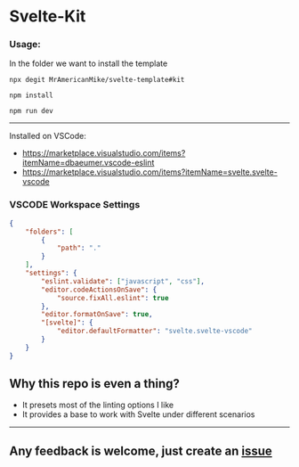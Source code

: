 # Svelte-Kit

### Usage:

In the folder we want to install the template

`npx degit MrAmericanMike/svelte-template#kit`

`npm install`

`npm run dev`

---

Installed on VSCode:

- https://marketplace.visualstudio.com/items?itemName=dbaeumer.vscode-eslint
- https://marketplace.visualstudio.com/items?itemName=svelte.svelte-vscode

### VSCODE Workspace Settings

```json
{
	"folders": [
		{
			"path": "."
		}
	],
	"settings": {
		"eslint.validate": ["javascript", "css"],
		"editor.codeActionsOnSave": {
			"source.fixAll.eslint": true
		},
		"editor.formatOnSave": true,
		"[svelte]": {
			"editor.defaultFormatter": "svelte.svelte-vscode"
		}
	}
}
```

## Why this repo is even a thing?

- It presets most of the linting options I like
- It provides a base to work with Svelte under different scenarios

---

## Any feedback is welcome, just create an [issue](https://github.com/MrAmericanMike/svelte-template/issues)
